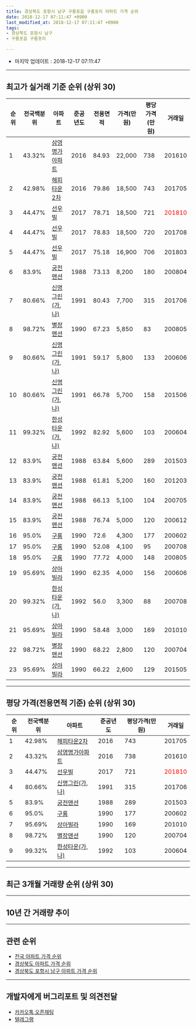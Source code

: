 ```yaml
---
title: 경상북도 포항시 남구 구룡포읍 구룡포리 아파트 가격 순위
date: 2018-12-17 07:11:47 +0900
last_modified_at: 2018-12-17 07:11:47 +0900
tags:
- 경상북도 포항시 남구
- 구룡포읍 구룡포리

---
```


* 마지막 업데이트 : 2018-12-17 07:11:47

---

## 최고가 실거래 기준 순위 (상위 30)


|순위|전국백분위|아파트|준공년도|전용면적|가격(만원)|평당가격(만원)|거래일|
|---|---|---|---|---|---|---|---|
|1|43.32%|[삼영명가아파트](https://search.naver.com/search.naver?query=%EA%B2%BD%EC%83%81%EB%B6%81%EB%8F%84+%ED%8F%AC%ED%95%AD%EC%8B%9C+%EB%82%A8%EA%B5%AC+%EA%B5%AC%EB%A3%A1%ED%8F%AC%EC%9D%8D+%EA%B5%AC%EB%A3%A1%ED%8F%AC%EB%A6%AC+%EC%82%BC%EC%98%81%EB%AA%85%EA%B0%80%EC%95%84%ED%8C%8C%ED%8A%B8)|2016|84.93|22,000|738|201610|
|2|42.98%|[해피타운2차](https://search.naver.com/search.naver?query=%EA%B2%BD%EC%83%81%EB%B6%81%EB%8F%84+%ED%8F%AC%ED%95%AD%EC%8B%9C+%EB%82%A8%EA%B5%AC+%EA%B5%AC%EB%A3%A1%ED%8F%AC%EC%9D%8D+%EA%B5%AC%EB%A3%A1%ED%8F%AC%EB%A6%AC+%ED%95%B4%ED%94%BC%ED%83%80%EC%9A%B42%EC%B0%A8)|2016|79.86|18,500|743|201705|
|3|44.47%|[선우빌](https://search.naver.com/search.naver?query=%EA%B2%BD%EC%83%81%EB%B6%81%EB%8F%84+%ED%8F%AC%ED%95%AD%EC%8B%9C+%EB%82%A8%EA%B5%AC+%EA%B5%AC%EB%A3%A1%ED%8F%AC%EC%9D%8D+%EA%B5%AC%EB%A3%A1%ED%8F%AC%EB%A6%AC+%EC%84%A0%EC%9A%B0%EB%B9%8C)|2017|78.71|18,500|721|<span style="color:red">201810</span>|
|4|44.47%|[선우빌](https://search.naver.com/search.naver?query=%EA%B2%BD%EC%83%81%EB%B6%81%EB%8F%84+%ED%8F%AC%ED%95%AD%EC%8B%9C+%EB%82%A8%EA%B5%AC+%EA%B5%AC%EB%A3%A1%ED%8F%AC%EC%9D%8D+%EA%B5%AC%EB%A3%A1%ED%8F%AC%EB%A6%AC+%EC%84%A0%EC%9A%B0%EB%B9%8C)|2017|78.83|18,500|720|201708|
|5|44.47%|[선우빌](https://search.naver.com/search.naver?query=%EA%B2%BD%EC%83%81%EB%B6%81%EB%8F%84+%ED%8F%AC%ED%95%AD%EC%8B%9C+%EB%82%A8%EA%B5%AC+%EA%B5%AC%EB%A3%A1%ED%8F%AC%EC%9D%8D+%EA%B5%AC%EB%A3%A1%ED%8F%AC%EB%A6%AC+%EC%84%A0%EC%9A%B0%EB%B9%8C)|2017|75.18|16,900|706|201803|
|6|83.9%|[궁전맨션](https://search.naver.com/search.naver?query=%EA%B2%BD%EC%83%81%EB%B6%81%EB%8F%84+%ED%8F%AC%ED%95%AD%EC%8B%9C+%EB%82%A8%EA%B5%AC+%EA%B5%AC%EB%A3%A1%ED%8F%AC%EC%9D%8D+%EA%B5%AC%EB%A3%A1%ED%8F%AC%EB%A6%AC+%EA%B6%81%EC%A0%84%EB%A7%A8%EC%85%98)|1988|73.13|8,200|180|200804|
|7|80.66%|[신명그린(가,나)](https://search.naver.com/search.naver?query=%EA%B2%BD%EC%83%81%EB%B6%81%EB%8F%84+%ED%8F%AC%ED%95%AD%EC%8B%9C+%EB%82%A8%EA%B5%AC+%EA%B5%AC%EB%A3%A1%ED%8F%AC%EC%9D%8D+%EA%B5%AC%EB%A3%A1%ED%8F%AC%EB%A6%AC+%EC%8B%A0%EB%AA%85%EA%B7%B8%EB%A6%B0%28%EA%B0%80%2C%EB%82%98%29)|1991|80.43|7,700|315|201706|
|8|98.72%|[별장맨션](https://search.naver.com/search.naver?query=%EA%B2%BD%EC%83%81%EB%B6%81%EB%8F%84+%ED%8F%AC%ED%95%AD%EC%8B%9C+%EB%82%A8%EA%B5%AC+%EA%B5%AC%EB%A3%A1%ED%8F%AC%EC%9D%8D+%EA%B5%AC%EB%A3%A1%ED%8F%AC%EB%A6%AC+%EB%B3%84%EC%9E%A5%EB%A7%A8%EC%85%98)|1990|67.23|5,850|83|200805|
|9|80.66%|[신명그린(가,나)](https://search.naver.com/search.naver?query=%EA%B2%BD%EC%83%81%EB%B6%81%EB%8F%84+%ED%8F%AC%ED%95%AD%EC%8B%9C+%EB%82%A8%EA%B5%AC+%EA%B5%AC%EB%A3%A1%ED%8F%AC%EC%9D%8D+%EA%B5%AC%EB%A3%A1%ED%8F%AC%EB%A6%AC+%EC%8B%A0%EB%AA%85%EA%B7%B8%EB%A6%B0%28%EA%B0%80%2C%EB%82%98%29)|1991|59.17|5,800|133|200606|
|10|80.66%|[신명그린(가,나)](https://search.naver.com/search.naver?query=%EA%B2%BD%EC%83%81%EB%B6%81%EB%8F%84+%ED%8F%AC%ED%95%AD%EC%8B%9C+%EB%82%A8%EA%B5%AC+%EA%B5%AC%EB%A3%A1%ED%8F%AC%EC%9D%8D+%EA%B5%AC%EB%A3%A1%ED%8F%AC%EB%A6%AC+%EC%8B%A0%EB%AA%85%EA%B7%B8%EB%A6%B0%28%EA%B0%80%2C%EB%82%98%29)|1991|66.78|5,700|158|201506|
|11|99.32%|[한성타운(가,나)](https://search.naver.com/search.naver?query=%EA%B2%BD%EC%83%81%EB%B6%81%EB%8F%84+%ED%8F%AC%ED%95%AD%EC%8B%9C+%EB%82%A8%EA%B5%AC+%EA%B5%AC%EB%A3%A1%ED%8F%AC%EC%9D%8D+%EA%B5%AC%EB%A3%A1%ED%8F%AC%EB%A6%AC+%ED%95%9C%EC%84%B1%ED%83%80%EC%9A%B4%28%EA%B0%80%2C%EB%82%98%29)|1992|82.92|5,600|103|200604|
|12|83.9%|[궁전맨션](https://search.naver.com/search.naver?query=%EA%B2%BD%EC%83%81%EB%B6%81%EB%8F%84+%ED%8F%AC%ED%95%AD%EC%8B%9C+%EB%82%A8%EA%B5%AC+%EA%B5%AC%EB%A3%A1%ED%8F%AC%EC%9D%8D+%EA%B5%AC%EB%A3%A1%ED%8F%AC%EB%A6%AC+%EA%B6%81%EC%A0%84%EB%A7%A8%EC%85%98)|1988|63.84|5,600|289|201503|
|13|83.9%|[궁전맨션](https://search.naver.com/search.naver?query=%EA%B2%BD%EC%83%81%EB%B6%81%EB%8F%84+%ED%8F%AC%ED%95%AD%EC%8B%9C+%EB%82%A8%EA%B5%AC+%EA%B5%AC%EB%A3%A1%ED%8F%AC%EC%9D%8D+%EA%B5%AC%EB%A3%A1%ED%8F%AC%EB%A6%AC+%EA%B6%81%EC%A0%84%EB%A7%A8%EC%85%98)|1988|61.81|5,200|160|201203|
|14|83.9%|[궁전맨션](https://search.naver.com/search.naver?query=%EA%B2%BD%EC%83%81%EB%B6%81%EB%8F%84+%ED%8F%AC%ED%95%AD%EC%8B%9C+%EB%82%A8%EA%B5%AC+%EA%B5%AC%EB%A3%A1%ED%8F%AC%EC%9D%8D+%EA%B5%AC%EB%A3%A1%ED%8F%AC%EB%A6%AC+%EA%B6%81%EC%A0%84%EB%A7%A8%EC%85%98)|1988|66.13|5,100|104|200705|
|15|83.9%|[궁전맨션](https://search.naver.com/search.naver?query=%EA%B2%BD%EC%83%81%EB%B6%81%EB%8F%84+%ED%8F%AC%ED%95%AD%EC%8B%9C+%EB%82%A8%EA%B5%AC+%EA%B5%AC%EB%A3%A1%ED%8F%AC%EC%9D%8D+%EA%B5%AC%EB%A3%A1%ED%8F%AC%EB%A6%AC+%EA%B6%81%EC%A0%84%EB%A7%A8%EC%85%98)|1988|76.74|5,000|120|200612|
|16|95.0%|[구룡](https://search.naver.com/search.naver?query=%EA%B2%BD%EC%83%81%EB%B6%81%EB%8F%84+%ED%8F%AC%ED%95%AD%EC%8B%9C+%EB%82%A8%EA%B5%AC+%EA%B5%AC%EB%A3%A1%ED%8F%AC%EC%9D%8D+%EA%B5%AC%EB%A3%A1%ED%8F%AC%EB%A6%AC+%EA%B5%AC%EB%A3%A1)|1990|72.6|4,300|177|200602|
|17|95.0%|[구룡](https://search.naver.com/search.naver?query=%EA%B2%BD%EC%83%81%EB%B6%81%EB%8F%84+%ED%8F%AC%ED%95%AD%EC%8B%9C+%EB%82%A8%EA%B5%AC+%EA%B5%AC%EB%A3%A1%ED%8F%AC%EC%9D%8D+%EA%B5%AC%EB%A3%A1%ED%8F%AC%EB%A6%AC+%EA%B5%AC%EB%A3%A1)|1990|52.08|4,100|95|200708|
|18|95.0%|[구룡](https://search.naver.com/search.naver?query=%EA%B2%BD%EC%83%81%EB%B6%81%EB%8F%84+%ED%8F%AC%ED%95%AD%EC%8B%9C+%EB%82%A8%EA%B5%AC+%EA%B5%AC%EB%A3%A1%ED%8F%AC%EC%9D%8D+%EA%B5%AC%EB%A3%A1%ED%8F%AC%EB%A6%AC+%EA%B5%AC%EB%A3%A1)|1990|77.72|4,000|148|200805|
|19|95.69%|[상아빌라](https://search.naver.com/search.naver?query=%EA%B2%BD%EC%83%81%EB%B6%81%EB%8F%84+%ED%8F%AC%ED%95%AD%EC%8B%9C+%EB%82%A8%EA%B5%AC+%EA%B5%AC%EB%A3%A1%ED%8F%AC%EC%9D%8D+%EA%B5%AC%EB%A3%A1%ED%8F%AC%EB%A6%AC+%EC%83%81%EC%95%84%EB%B9%8C%EB%9D%BC)|1990|62.35|4,000|156|200606|
|20|99.32%|[한성타운(가,나)](https://search.naver.com/search.naver?query=%EA%B2%BD%EC%83%81%EB%B6%81%EB%8F%84+%ED%8F%AC%ED%95%AD%EC%8B%9C+%EB%82%A8%EA%B5%AC+%EA%B5%AC%EB%A3%A1%ED%8F%AC%EC%9D%8D+%EA%B5%AC%EB%A3%A1%ED%8F%AC%EB%A6%AC+%ED%95%9C%EC%84%B1%ED%83%80%EC%9A%B4%28%EA%B0%80%2C%EB%82%98%29)|1992|56.0|3,300|88|200708|
|21|95.69%|[상아빌라](https://search.naver.com/search.naver?query=%EA%B2%BD%EC%83%81%EB%B6%81%EB%8F%84+%ED%8F%AC%ED%95%AD%EC%8B%9C+%EB%82%A8%EA%B5%AC+%EA%B5%AC%EB%A3%A1%ED%8F%AC%EC%9D%8D+%EA%B5%AC%EB%A3%A1%ED%8F%AC%EB%A6%AC+%EC%83%81%EC%95%84%EB%B9%8C%EB%9D%BC)|1990|58.48|3,000|169|201010|
|22|98.72%|[별장맨션](https://search.naver.com/search.naver?query=%EA%B2%BD%EC%83%81%EB%B6%81%EB%8F%84+%ED%8F%AC%ED%95%AD%EC%8B%9C+%EB%82%A8%EA%B5%AC+%EA%B5%AC%EB%A3%A1%ED%8F%AC%EC%9D%8D+%EA%B5%AC%EB%A3%A1%ED%8F%AC%EB%A6%AC+%EB%B3%84%EC%9E%A5%EB%A7%A8%EC%85%98)|1990|68.22|2,800|120|200704|
|23|95.69%|[상아빌라](https://search.naver.com/search.naver?query=%EA%B2%BD%EC%83%81%EB%B6%81%EB%8F%84+%ED%8F%AC%ED%95%AD%EC%8B%9C+%EB%82%A8%EA%B5%AC+%EA%B5%AC%EB%A3%A1%ED%8F%AC%EC%9D%8D+%EA%B5%AC%EB%A3%A1%ED%8F%AC%EB%A6%AC+%EC%83%81%EC%95%84%EB%B9%8C%EB%9D%BC)|1990|66.22|2,600|129|201505|


---

## 평당 가격(전용면적 기준) 순위 (상위 30)


|순위|전국백분위|아파트|준공년도|평당가격(만원)|거래일|
|---|---|---|---|---|---|
|1|42.98%|[해피타운2차](https://search.naver.com/search.naver?query=%EA%B2%BD%EC%83%81%EB%B6%81%EB%8F%84+%ED%8F%AC%ED%95%AD%EC%8B%9C+%EB%82%A8%EA%B5%AC+%EA%B5%AC%EB%A3%A1%ED%8F%AC%EC%9D%8D+%EA%B5%AC%EB%A3%A1%ED%8F%AC%EB%A6%AC+%ED%95%B4%ED%94%BC%ED%83%80%EC%9A%B42%EC%B0%A8)|2016|743|201705|
|2|43.32%|[삼영명가아파트](https://search.naver.com/search.naver?query=%EA%B2%BD%EC%83%81%EB%B6%81%EB%8F%84+%ED%8F%AC%ED%95%AD%EC%8B%9C+%EB%82%A8%EA%B5%AC+%EA%B5%AC%EB%A3%A1%ED%8F%AC%EC%9D%8D+%EA%B5%AC%EB%A3%A1%ED%8F%AC%EB%A6%AC+%EC%82%BC%EC%98%81%EB%AA%85%EA%B0%80%EC%95%84%ED%8C%8C%ED%8A%B8)|2016|738|201610|
|3|44.47%|[선우빌](https://search.naver.com/search.naver?query=%EA%B2%BD%EC%83%81%EB%B6%81%EB%8F%84+%ED%8F%AC%ED%95%AD%EC%8B%9C+%EB%82%A8%EA%B5%AC+%EA%B5%AC%EB%A3%A1%ED%8F%AC%EC%9D%8D+%EA%B5%AC%EB%A3%A1%ED%8F%AC%EB%A6%AC+%EC%84%A0%EC%9A%B0%EB%B9%8C)|2017|721|<span style="color:red">201810</span>|
|4|80.66%|[신명그린(가,나)](https://search.naver.com/search.naver?query=%EA%B2%BD%EC%83%81%EB%B6%81%EB%8F%84+%ED%8F%AC%ED%95%AD%EC%8B%9C+%EB%82%A8%EA%B5%AC+%EA%B5%AC%EB%A3%A1%ED%8F%AC%EC%9D%8D+%EA%B5%AC%EB%A3%A1%ED%8F%AC%EB%A6%AC+%EC%8B%A0%EB%AA%85%EA%B7%B8%EB%A6%B0%28%EA%B0%80%2C%EB%82%98%29)|1991|315|201706|
|5|83.9%|[궁전맨션](https://search.naver.com/search.naver?query=%EA%B2%BD%EC%83%81%EB%B6%81%EB%8F%84+%ED%8F%AC%ED%95%AD%EC%8B%9C+%EB%82%A8%EA%B5%AC+%EA%B5%AC%EB%A3%A1%ED%8F%AC%EC%9D%8D+%EA%B5%AC%EB%A3%A1%ED%8F%AC%EB%A6%AC+%EA%B6%81%EC%A0%84%EB%A7%A8%EC%85%98)|1988|289|201503|
|6|95.0%|[구룡](https://search.naver.com/search.naver?query=%EA%B2%BD%EC%83%81%EB%B6%81%EB%8F%84+%ED%8F%AC%ED%95%AD%EC%8B%9C+%EB%82%A8%EA%B5%AC+%EA%B5%AC%EB%A3%A1%ED%8F%AC%EC%9D%8D+%EA%B5%AC%EB%A3%A1%ED%8F%AC%EB%A6%AC+%EA%B5%AC%EB%A3%A1)|1990|177|200602|
|7|95.69%|[상아빌라](https://search.naver.com/search.naver?query=%EA%B2%BD%EC%83%81%EB%B6%81%EB%8F%84+%ED%8F%AC%ED%95%AD%EC%8B%9C+%EB%82%A8%EA%B5%AC+%EA%B5%AC%EB%A3%A1%ED%8F%AC%EC%9D%8D+%EA%B5%AC%EB%A3%A1%ED%8F%AC%EB%A6%AC+%EC%83%81%EC%95%84%EB%B9%8C%EB%9D%BC)|1990|169|201010|
|8|98.72%|[별장맨션](https://search.naver.com/search.naver?query=%EA%B2%BD%EC%83%81%EB%B6%81%EB%8F%84+%ED%8F%AC%ED%95%AD%EC%8B%9C+%EB%82%A8%EA%B5%AC+%EA%B5%AC%EB%A3%A1%ED%8F%AC%EC%9D%8D+%EA%B5%AC%EB%A3%A1%ED%8F%AC%EB%A6%AC+%EB%B3%84%EC%9E%A5%EB%A7%A8%EC%85%98)|1990|120|200704|
|9|99.32%|[한성타운(가,나)](https://search.naver.com/search.naver?query=%EA%B2%BD%EC%83%81%EB%B6%81%EB%8F%84+%ED%8F%AC%ED%95%AD%EC%8B%9C+%EB%82%A8%EA%B5%AC+%EA%B5%AC%EB%A3%A1%ED%8F%AC%EC%9D%8D+%EA%B5%AC%EB%A3%A1%ED%8F%AC%EB%A6%AC+%ED%95%9C%EC%84%B1%ED%83%80%EC%9A%B4%28%EA%B0%80%2C%EB%82%98%29)|1992|103|200604|


---

## 최근 3개월 거래량 순위 (상위 30)


<div style="width:100%;">
    <canvas id="deal_count_ranking" height="250"></canvas>
</div>


<script>
new Chart(document.getElementById("deal_count_ranking"), {
    type: 'horizontalBar',
    data: {
        labels: ['선우빌', '삼영명가아파트'],
        datasets: [{
            label: '실거래 수',
            data: [4, 1],
            borderColor: "rgba(255, 0, 128, 1)",
            backgroundColor: "rgba(255, 0, 128, 0.5)",
            fill: false,
        }]
    },
    options: {
        responsive: true,
        title: {
            display: true,
            text: '최근 3개월 거래량 순위'
        },
        tooltips: {
            mode: 'index',
            intersect: false,
            callbacks: {
                title: function(tooltipItems, data) {
                    return "실거래 수:";
                },
                label: function(tooltipItem, data) {
                    return data.labels[tooltipItem.index] + ": " + tooltipItem.xLabel;
                }
            }
        },
        hover: {
            mode: 'nearest',
            intersect: true
        },
        scales: {
            xAxes: [{
                display: true,
                scaleLabel: {
                    display: true,
                    labelString: '실거래 수'
                },
                ticks: {
                    suggestedMin: 0,
                }
            }],
            yAxes: [{
                display: true,
                ticks: {
                    autoSkip: false,
                    callback: function(value, index, values) {
                        if (value.length > 15)
                            return value.substr(0, 13) + "...";
                        else
                            return value;
                    }
                },
                scaleLabel: {
                    display: false,
                }
            }]
        }
    }
});

</script>


---

## 10년 간 거래량 추이


<div style="width:100%;">
    <canvas id="deal_progress" height="250"></canvas>
</div>

<script>
new Chart(document.getElementById("deal_progress"), {
    type: 'line',
    data: {
        labels: ['200812','200901','200902','200903','200904','200905','200906','200907','200908','200909','200910','200911','200912','201001','201002','201003','201004','201005','201006','201007','201008','201009','201010','201011','201012','201101','201102','201103','201104','201105','201106','201107','201108','201109','201110','201111','201112','201201','201202','201203','201204','201205','201206','201207','201208','201209','201210','201211','201212','201301','201302','201303','201304','201305','201306','201307','201308','201309','201310','201311','201312','201401','201402','201403','201404','201405','201406','201407','201408','201409','201410','201411','201412','201501','201502','201503','201504','201505','201506','201507','201508','201509','201510','201511','201512','201601','201602','201603','201604','201605','201606','201607','201608','201609','201610','201611','201612','201701','201702','201703','201704','201705','201706','201707','201708','201709','201710','201711','201712','201801','201802','201803','201804','201805','201806','201807','201808','201809','201810','201811','201812'],
        datasets: [{
            label: '실거래 수',
            pointRadius: 1,
            data: [0, 1, 0, 2, 2, 1, 0, 0, 0, 1, 1, 1, 1, 1, 1, 2, 0, 0, 1, 1, 2, 0, 2, 0, 2, 0, 0, 1, 2, 1, 2, 0, 0, 0, 2, 0, 1, 0, 2, 4, 1, 1, 1, 1, 0, 0, 0, 0, 0, 0, 0, 1, 5, 2, 3, 4, 1, 0, 0, 2, 1, 2, 2, 1, 0, 0, 1, 0, 0, 2, 0, 0, 0, 0, 0, 2, 1, 2, 2, 1, 2, 0, 0, 0, 3, 0, 1, 4, 5, 0, 3, 2, 2, 0, 1, 0, 1, 1, 4, 0, 0, 5, 4, 1, 7, 1, 1, 1, 0, 2, 2, 1, 2, 1, 0, 1, 1, 2, 3, 1, 1],
            borderColor: "rgba(255, 201, 14, 1)",
            backgroundColor: "rgba(255, 201, 14, 0.5)",
            fill: true,
        }]
    },
    options: {
        responsive: true,
        title: {
            display: true,
            text: '10년간 거래량 추이'
        },
        tooltips: {
            mode: 'index',
            intersect: false,
        },
        hover: {
            mode: 'nearest',
            intersect: true
        },
        scales: {
            xAxes: [{
                display: true,
                scaleLabel: {
                    display: true,
                    labelString: '년/월'
                }
            }],
            yAxes: [{
                display: true,
                ticks: {
                    suggestedMin: 0,
                },
                scaleLabel: {
                    display: true,
                    labelString: '실거래 수'
                }
            }]
        }
    }
});

</script>


---

## 관련 순위

- [전국 아파트 가격 순위](https://inasie.github.io/apt-ranking/전국)
- [경상북도 아파트 가격 순위](https://inasie.github.io/apt-ranking/경상북도)
- [경상북도 포항시 남구 아파트 가격 순위](https://inasie.github.io/apt-ranking/경상북도-포항시-남구)


---

## 개발자에게 버그리포트 및 의견전달

- [카카오톡 오픈채팅](https://open.kakao.com/o/gLJUAP4)
- [텔레그램](https://t.me/inasie)

